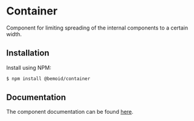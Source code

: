 # Container

Component for limiting spreading of the internal components to a certain width.

## Installation

Install using NPM:

```bash
$ npm install @bemoid/container
```

## Documentation

The component documentation can be found [here](//bemoid.org/docs/container).
